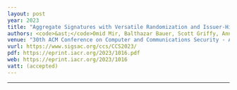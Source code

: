 ```yaml
---
layout: post
year: 2023
title: "Aggregate Signatures with Versatile Randomization and Issuer-Hiding Multi-Authority Anonymous Credentials"
authors: <code>&ast;</code>Omid Mir, Balthazar Bauer, Scott Griffy, Anna Lysyanskaya, Daniel Slamanig
venue: "30th ACM Conference on Computer and Communications Security - ACM CCS 2023"
vurl: https://www.sigsac.org/ccs/CCS2023/
pdf: https://eprint.iacr.org/2023/1016.pdf
web: https://eprint.iacr.org/2023/1016
vatt: (accepted)
---
```



---


